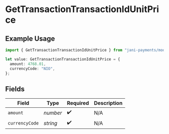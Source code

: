# GetTransactionTransactionIdUnitPrice

## Example Usage

```typescript
import { GetTransactionTransactionIdUnitPrice } from "jani-payments/models/operations";

let value: GetTransactionTransactionIdUnitPrice = {
  amount: 4768.01,
  currencyCode: "NIO",
};
```

## Fields

| Field              | Type               | Required           | Description        |
| ------------------ | ------------------ | ------------------ | ------------------ |
| `amount`           | *number*           | :heavy_check_mark: | N/A                |
| `currencyCode`     | *string*           | :heavy_check_mark: | N/A                |